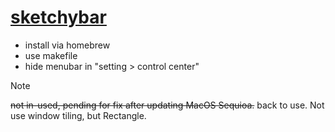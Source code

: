 # [sketchybar](https://github.com/FelixKratz/SketchyBar)

- install via homebrew
- use makefile
- hide menubar in "setting > control center"

> [!NOTE]
> ~~not in-used, pending for fix after updating MacOS Sequioa.~~
> back to use. Not use window tiling, but Rectangle.

